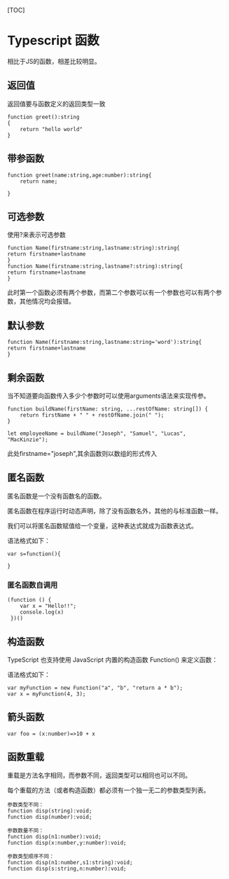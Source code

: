 [TOC]
# Typescript 函数

相比于JS的函数，相差比较明显。
## 返回值
返回值要与函数定义的返回类型一致
```
function greet():string
{
    return "hello world"
}
```
## 带参函数
```
function greet(name:string,age:number):string{
    return name;

}
```
## 可选参数
使用?来表示可选参数
```
function Name(firstname:string,lastname:string):string{
return firstname+lastname
}
function Name(firstname:string,lastname?:string):string{
return firstname+lastname
}
```
此时第一个函数必须有两个参数，而第二个参数可以有一个参数也可以有两个参数，其他情况均会报错。

## 默认参数
```
function Name(firstname:string,lastname:string='word'):string{
return firstname+lastname
}
```
## 剩余函数
当不知道要向函数传入多少个参数时可以使用arguments语法来实现传参。
```
function buildName(firstName: string, ...restOfName: string[]) {
    return firstName + " " + restOfName.join(" ");
}
  
let employeeName = buildName("Joseph", "Samuel", "Lucas", "MacKinzie");
```
此处firstname="joseph",其余函数则以数组的形式传入
## 匿名函数

匿名函数是一个没有函数名的函数。

匿名函数在程序运行时动态声明，除了没有函数名外，其他的与标准函数一样。

我们可以将匿名函数赋值给一个变量，这种表达式就成为函数表达式。

语法格式如下：
```
var s=function(){

}
```
### 匿名函数自调用
```
(function () { 
    var x = "Hello!!";   
    console.log(x)     
 })()
 ```

## 构造函数
TypeScript 也支持使用 JavaScript 内置的构造函数 Function() 来定义函数：

语法格式如下：
```
var myFunction = new Function("a", "b", "return a * b"); 
var x = myFunction(4, 3); 
```
## 箭头函数
```
var foo = (x:number)=>10 + x
```

## 函数重载
重载是方法名字相同，而参数不同，返回类型可以相同也可以不同。

每个重载的方法（或者构造函数）都必须有一个独一无二的参数类型列表。
```
参数类型不同：
function disp(string):void; 
function disp(number):void;

参数数量不同：
function disp(n1:number):void; 
function disp(x:number,y:number):void;

参数类型顺序不同：
function disp(n1:number,s1:string):void; 
function disp(s:string,n:number):void;
```